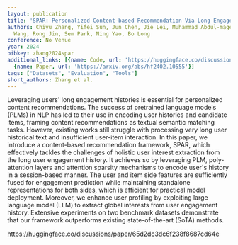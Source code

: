 ```yaml
---
layout: publication
title: 'SPAR: Personalized Content-based Recommendation Via Long Engagement Attention'
authors: Chiyu Zhang, Yifei Sun, Jun Chen, Jie Lei, Muhammad Abdul-mageed, Sinong
  Wang, Rong Jin, Sem Park, Ning Yao, Bo Long
conference: No Venue
year: 2024
bibkey: zhang2024spar
additional_links: [{name: Code, url: 'https://huggingface.co/discussions/paper/65d2dc3dc6f238f8687cd64e'},
  {name: Paper, url: 'https://arxiv.org/abs/hf2402.10555'}]
tags: ["Datasets", "Evaluation", "Tools"]
short_authors: Zhang et al.
---
```

Leveraging users' long engagement histories is essential for personalized content recommendations. The success of pretrained language models (PLMs) in NLP has led to their use in encoding user histories and candidate items, framing content recommendations as textual semantic matching tasks. However, existing works still struggle with processing very long user historical text and insufficient user-item interaction. In this paper, we introduce a content-based recommendation framework, SPAR, which effectively tackles the challenges of holistic user interest extraction from the long user engagement history. It achieves so by leveraging PLM, poly-attention layers and attention sparsity mechanisms to encode user's history in a session-based manner. The user and item side features are sufficiently fused for engagement prediction while maintaining standalone representations for both sides, which is efficient for practical model deployment. Moreover, we enhance user profiling by exploiting large language model (LLM) to extract global interests from user engagement history. Extensive experiments on two benchmark datasets demonstrate that our framework outperforms existing state-of-the-art (SoTA) methods.

https://huggingface.co/discussions/paper/65d2dc3dc6f238f8687cd64e